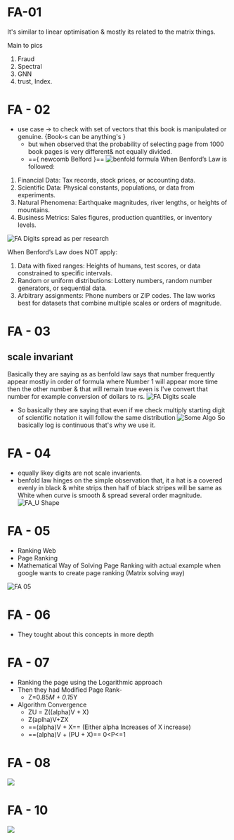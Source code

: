 # FA-01 
It's similar to linear optimisation & mostly its related to the matrix things.

Main to pics 
1. Fraud 
2. Spectral
3.  GNN
4. trust, Index.

# FA - 02
 - use case → to check with set of vectors that this book is manipulated or genuine. {Book-s can be anything's }
	 - but when observed that the probability of  selecting page from 1000 book pages is very different& not equally divided.
	 - =={ newcomb Belford }==
	 ![benfold formula](Fraud%20analysis-1.png) 
 When Benford’s Law is followed:
1. Financial Data: Tax records, stock prices, or accounting data.
2. Scientific Data: Physical constants, populations, or data from experiments.
3. Natural Phenomena: Earthquake magnitudes, river lengths, or heights of mountains.
4. Business Metrics: Sales figures, production quantities, or inventory levels.

![FA Digits spread as per research](Fraud%20analysis.png)

When Benford’s Law does NOT apply:
1. Data with fixed ranges: Heights of humans, test scores, or data constrained to specific intervals.
2. Random or uniform distributions: Lottery numbers, random number generators, or sequential data.
3. Arbitrary assignments: Phone numbers or ZIP codes.
The law works best for datasets that combine multiple scales or orders of magnitude. 

# FA - 03
## scale invariant 
Basically they are saying as as benfold law says that number frequently appear mostly in order of formula where 
Number 1 will appear more time then the other number & that will remain true even is I've convert that number for example conversion of dollars to rs.
![FA Digits scale](Fraud%20analysis%20distribuition.png)

- So basically they are saying that even if we check multiply starting digit of scientific notation it will follow the same distribution
![Some Algo](Fraud%20analysis%20distribuition-1.png)
So basically log is continuous that's why we use it.

# FA - 04
- equally likey digits are not scale invarients.
 - benfold law hinges on the simple observation that, it a hat is a covered evenly in black & white strips then half of black stripes will be same as White when curve is smooth & spread several order magnitude.
![FA_U Shape](Fraud%20analysis%20black%20and%20white.png)

# FA - 05
- Ranking Web
- Page Ranking
- Mathematical Way of Solving Page Ranking with actual example when google wants to create page ranking (Matrix solving way)

![FA 05](Fraud%20analysis%204.png)
# FA - 06

- They tought about this concepts in more depth

# FA - 07

- Ranking the page using the Logarithmic approach
- Then they had Modified Page Rank-
	- Z=0.85*M + 0.15*Y
- Algorithm Convergence
	- ZU = Z((alpha)V + X)
	- Z(aplha)V+ZX
	- ==(alpha)V + X== (Either alpha Increases of X increase)
	- ==(alpha)V + (PU + X)== 0<P<=1

# FA - 08

![](Fraud%20analysis%208.png)

# FA - 10

![](Fraud%20analysis%2010.png)